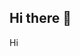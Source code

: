 ## Hi there 👋

Hi
<!--
**JungYeonWon/JungYeonWon** is a ✨ _special_ ✨ repository because its `README.md` (this file) appears on your GitHub profile.


-->
